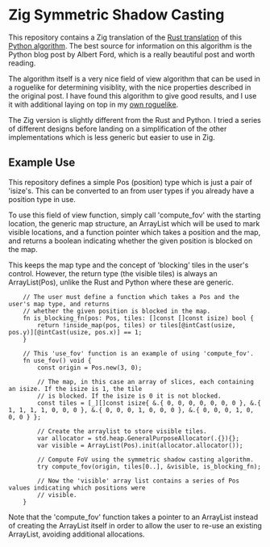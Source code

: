 # Zig Symmetric Shadow Casting

This repository contains a Zig translation of the [Rust translation](https://github.com/nsmryan/shadowcasting) 
of this [Python algorithm](https://www.albertford.com/shadowcasting/).
The best source for information on this algorithm is the Python blog post
by Albert Ford, which is a really beautiful post and worth reading.


The algorithm itself is a very nice field of view algorithm that can be used
in a roguelike for determining visiblity, with the nice properties described
in the original post. I have found this algorithm to give good results, and
I use it with additional laying on top in my [own roguelike](https://github.com/nsmryan/RustRoguelike).


The Zig version is slightly different from the Rust and Python. I tried a series of
different designs before landing on a simplification of the other implementations which
is less generic but easier to use in Zig.


## Example Use

This repository defines a simple Pos (position) type which is just a pair of 'isize's. This can be 
converted to an from user types if you already have a position type in use.


To use this field of view function, simply call 'compute_fov' with the starting location, the generic map structure,
an ArrayList which will be used to mark visible locations, and a function pointer which takes a position and the map,
and returns a boolean indicating whether the given position is blocked on the map.

This keeps the map type and the concept of 'blocking' tiles in the user's control. However, the return type (the visible tiles)
is always an ArrayList(Pos), unlike the Rust and Python where these are generic.

```zig
    // The user must define a function which takes a Pos and the user's map type, and returns
    // whether the given position is blocked in the map.
    fn is_blocking_fn(pos: Pos, tiles: []const []const isize) bool {
        return !inside_map(pos, tiles) or tiles[@intCast(usize, pos.y)][@intCast(usize, pos.x)] == 1;
    }

    // This 'use_fov' function is an example of using 'compute_fov'.
    fn use_fov() void {
        const origin = Pos.new(3, 0);

        // The map, in this case an array of slices, each containing an isize. If the isize is 1, the tile
        // is blocked. If the isize is 0 it is not blocked.
        const tiles = [_][]const isize{ &.{ 0, 0, 0, 0, 0, 0, 0 }, &.{ 1, 1, 1, 1, 0, 0, 0 }, &.{ 0, 0, 0, 1, 0, 0, 0 }, &.{ 0, 0, 0, 1, 0, 0, 0 } };

        // Create the arraylist to store visible tiles.
        var allocator = std.heap.GeneralPurposeAllocator(.{}){};
        var visible = ArrayList(Pos).init(allocator.allocator());

        // Compute FoV using the symmetric shadow casting algorithm.
        try compute_fov(origin, tiles[0..], &visible, is_blocking_fn);
        
        // Now the 'visible' array list contains a series of Pos values indicating which positions were
        // visible.
    }
```

Note that the 'compute_fov' function takes a pointer to an ArrayList instead of creating the ArrayList
itself in order to allow the user to re-use an existing ArrayList, avoiding additional allocations.
